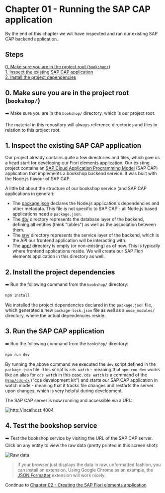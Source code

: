 # Chapter 01 - Running the SAP CAP application

By the end of this chapter we will have inspected and ran our existing SAP CAP backend application.

## Steps

[0. Make sure you are in the project root (`bookshop/`)](#0-make-sure-you-are-in-the-project-root-bookshop)<br>
[1. Inspect the existing SAP CAP application](#1-inspect-the-existing-sap-cap-application)<br>
[2. Install the project dependencies](#2-install-the-project-dependencies)<br>

## 0. Make sure you are in the project root (`bookshop/`)

➡️ Make sure you are in the `bookshop/` directory, which is our project root.

The material in this repository will always reference directories and files in relation to this project root.

## 1. Inspect the existing SAP CAP application

Our project already contains quite a few directories and files, which give us a head start for developing our Fiori elements application. Our existing project contains an [SAP Cloud Application Programming Model](cap.cloud.sap) (SAP CAP) application that implements a bookshop backend service. It was built with the Node.js flavour of SAP CAP.

A little bit about the structure of our bookshop service (and SAP CAP applications in general):

- The [package.json](/bookshop/package.json) declares the Node.js application's dependencies and other metadata. This file is not specific to SAP CAP - all Node.js based applications need a `package.json`.
- The [db/](/bookshop/db/) directory represents the database layer of the backend, defining all entities (think "tables") as well as the association between them.
- The [srv/](/bookshop/srv/) directory represents the service layer of the backend, which is the API our frontend application will be interacting with.
- The [app/](/bookshop/app/) directory is empty (or non-existing) as of now. This is typically where frontend applications reside. We will create our SAP Fiori elements application in this directory as well.

## 2. Install the project dependencies

➡️ Run the following command from the `bookshop/` directory:

```bash
npm install
```

We installed the project dependencies declared in the `package.json` file, which generated a new `package-lock.json` file as well as a `node_modules/` directory, where the actual dependencies reside.

## 3. Run the SAP CAP application

➡️ Run the following command from the `bookshop/` directory:

```bash
npm run dev
```

By running the above command we executed the `dev` script defined in the `package.json` file. This script is `cds watch` - meaning that `npm run dev` works like an alias for `cds watch` in this case. `cds watch` is a command of the [`@sap/cds-dk`](https://www.npmjs.com/package/@sap/cds-dk) ("cds development kit") and starts our SAP CAP application in watch mode - meaning that it tracks file changes and restarts the server upon changes, which is very helpful during development.

The SAP CAP server is now running and accessible via a URL:

![http://localhost:4004](server.png)

## 4. Test the bookshop service

➡️ Test the bookshop service by visiting the URL of the SAP CAP server. Click on any entity to view the raw data (pretty printed in this screen shot):

![Raw data](data.png)

> If your browser just displays the data in raw, unformatted fashion, you can install an extension. Using Google Chrome as an example, the [JSON Formatter](https://chromewebstore.google.com/detail/json-formatter/bcjindcccaagfpapjjmafapmmgkkhgoa) extension will work nicely.

Continue to [Chapter 02 - Creating the SAP Fiori elements application](/chapters/02-create-fe-app/)
